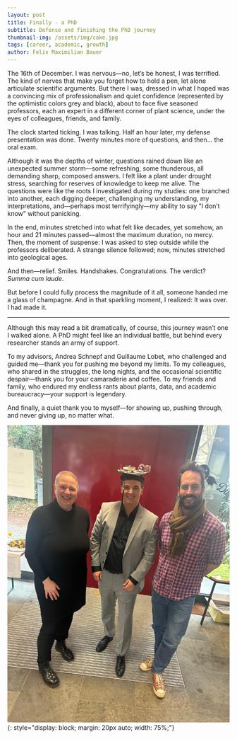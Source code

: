 ```yaml
---
layout: post
title: Finally - a PhD
subtitle: Defense and finishing the PhD journey
thumbnail-img: /assets/img/cake.jpg
tags: [career, academic, growth]
author: Felix Maximilian Bauer 
---
```


The 16th of December. 
I was nervous—no, let’s be honest, I was terrified. The kind of nerves that make you forget how to hold a pen, let alone articulate scientific arguments. But there I was, dressed in what I hoped was a convincing mix of professionalism and quiet confidence (represented by the optimistic colors grey and black), about to face five seasoned professors, each an expert in a different corner of plant science, under the eyes of colleagues, friends, and family.

The clock started ticking. I was talking. Half an hour later, my defense presentation was done. Twenty minutes more of questions, and then... the oral exam.

Although it was the depths of winter, questions rained down like an unexpected summer storm—some refreshing, some thunderous, all demanding sharp, composed answers. I felt like a plant under drought stress, searching for reserves of knowledge to keep me alive. The questions were like the roots I investigated during my studies: one branched into another, each digging deeper, challenging my understanding, my interpretations, and—perhaps most terrifyingly—my ability to say "I don’t know" without panicking.

In the end, minutes stretched into what felt like decades, yet somehow, an hour and 21 minutes passed—almost the maximum duration, no mercy. Then, the moment of suspense: I was asked to step outside while the professors deliberated. A strange silence followed; now, minutes stretched into geological ages.

And then—relief. Smiles. Handshakes. Congratulations. The verdict? *Summa cum laude*.

But before I could fully process the magnitude of it all, someone handed me a glass of champagne. And in that sparkling moment, I realized: It was over. I had made it.

---

Although this may read a bit dramatically, of course, this journey wasn’t one I walked alone. A PhD might feel like an individual battle, but behind every researcher stands an army of support.

To my advisors, Andrea Schnepf and Guillaume Lobet, who challenged and guided me—thank you for pushing me beyond my limits. To my colleagues, who shared in the struggles, the long nights, and the occasional scientific despair—thank you for your camaraderie and coffee. To my friends and family, who endured my endless rants about plants, data, and academic bureaucracy—your support is legendary.

And finally, a quiet thank you to myself—for showing up, pushing through, and never giving up, no matter what.

![Defense](/assets/img/defense_felix_2.jpg){: style="display: block; margin: 20px auto; width: 75%;"}
